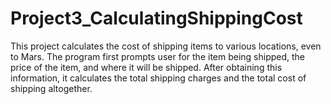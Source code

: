 # Project3_CalculatingShippingCost
 This project calculates the cost of shipping items to various locations, even to Mars.
The program first prompts user for the item being shipped, the price of the item, and where it will be shipped. After obtaining this information, it calculates the total shipping charges and the total cost of shipping altogether.
